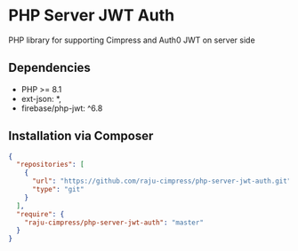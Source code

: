 # PHP Server JWT Auth

PHP library for supporting Cimpress and Auth0 JWT on server side

## Dependencies

* PHP >= 8.1
* ext-json: *,
* firebase/php-jwt: ^6.8

## Installation via Composer

```json
{
  "repositories": [
    {
      "url": "https://github.com/raju-cimpress/php-server-jwt-auth.git",
      "type": "git"
    }
  ],
  "require": {
    "raju-cimpress/php-server-jwt-auth": "master"
  }
}
```